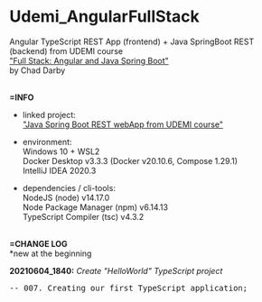 # Udemi_AngularFullStack
Angular TypeScript REST App (frontend) + Java SpringBoot REST (backend) from UDEMI course <br>
["Full Stack: Angular and Java Spring Boot"](https://www.udemy.com/course/full-stack-angular-spring-boot-tutorial/) <br>
by Chad Darby<br>
<br>


**=INFO**

- linked project:<br>
["Java Spring Boot REST webApp from UDEMI course"](https://github.com/drvicx/Udemi_SpringBootREST) <br>

- environment:<br>
  Windows 10 + WSL2 <br>
  Docker Desktop v3.3.3 (Docker v20.10.6, Compose 1.29.1) <br>
  IntelliJ IDEA 2020.3 <br>

- dependencies / cli-tools:<br>
  NodeJS (node) v14.17.0 <br>
  Node Package Manager (npm) v6.14.13 <br>
  TypeScript Compiler (tsc) v4.3.2 <br><br>


**=CHANGE LOG**<br>
*new at the beginning

**20210604_1840:** _Create "HelloWorld" TypeScript project_
<pre>
-- 007. Creating our first TypeScript application;
</pre>
